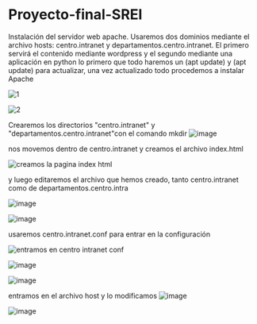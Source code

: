 # Proyecto-final-SREI

Instalación del servidor web apache. Usaremos dos dominios mediante el archivo hosts: 
centro.intranet y departamentos.centro.intranet. El primero servirá el contenido mediante wordpress y el segundo mediante una aplicación en python 
lo primero que todo haremos un (apt update) y (apt update) para actualizar, una vez actualizado todo procedemos a instalar Apache 

![1](https://github.com/fabiipr/Proyecto-final-SREI/assets/91718499/4e29ac21-9879-4ae0-808c-99a8a32bff8b)

![2](https://github.com/fabiipr/Proyecto-final-SREI/assets/91718499/465d0529-9708-4273-ba98-3cfd4e2eef76)

Crearemos los directorios "centro.intranet" y "departamentos.centro.intranet"con el comando mkdir 
![image](https://github.com/fabiipr/Proyecto-final-SREI/assets/91718499/584a4562-a542-4377-bc59-9ed3f10edc9d)

nos movemos dentro de centro.intranet y creamos el archivo index.html 

![creamos la pagina index html](https://github.com/fabiipr/Proyecto-final-SREI/assets/91718499/70911d66-927c-4231-a0eb-4f693f42b704)

y luego editaremos el archivo que hemos creado, tanto centro.intranet como de departamentos.centro.intra

![image](https://github.com/fabiipr/Proyecto-final-SREI/assets/91718499/2b878223-ee7c-48c6-b88b-b74778a26e00)

![image](https://github.com/fabiipr/Proyecto-final-SREI/assets/91718499/f594c26b-80da-4f63-87fe-a5636c2bf064)

usaremos centro.intranet.conf para entrar en la configuración 

![entramos en centro intranet conf](https://github.com/fabiipr/Proyecto-final-SREI/assets/91718499/48dd9717-0223-4022-97e6-a0fbd6c34773)

![image](https://github.com/fabiipr/Proyecto-final-SREI/assets/91718499/b05cfcc9-4e7c-416e-ac73-411db2eecb88)

![image](https://github.com/fabiipr/Proyecto-final-SREI/assets/91718499/16b01c59-17f1-435e-8bfc-cb7f093bebb3)

entramos en el archivo host y lo modificamos 
![image](https://github.com/fabiipr/Proyecto-final-SREI/assets/91718499/180cd7e6-1d9c-491f-8e52-325f92d3693b)

![image](https://github.com/fabiipr/Proyecto-final-SREI/assets/91718499/dbe67488-00f0-4851-bec7-711833986d15)
